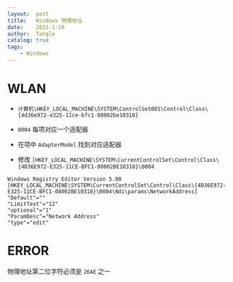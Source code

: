 ```yaml
---
layout:  post
title:   Windows 物理地址
date:    2021-1-10
author:  Tangle
catalog: true
tags:
    - Windows
---
```


# WLAN

- `计算机\HKEY_LOCAL_MACHINE\SYSTEM\ControlSet001\Control\Class\{4d36e972-e325-11ce-bfc1-08002be10318}`

-  `0004` 每项对应一个适配器

- 在项中 `AdapterModel` 找到对应适配器

- 修改 `[HKEY_LOCAL_MACHINE\SYSTEM\CurrentControlSet\Control\Class\{4D36E972-E325-11CE-BFC1-08002BE10318}\0004`

```
Windows Registry Editor Version 5.00
[HKEY_LOCAL_MACHINE\SYSTEM\CurrentControlSet\Control\Class\{4D36E972-E325-11CE-BFC1-08002BE10318}\0004\Ndi\params\NetworkAddress]
"Default"=""
"LimitText"="12"
"optional"="1"
"ParamDesc"="Network Address"
"type"="edit"
```

# ERROR

物理地址第二位字符必须是 `26AE` 之一
